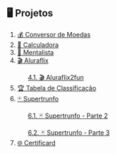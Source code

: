 <h2>🖥️ Projetos</h2>

<ol> 
      <li>
        <a href="https://codepen.io/guilhermeproenca/full/jOyNZMX" class="imersao">💰 Conversor de Moedas</a>
      </li>
      <li>
        <a href="https://codepen.io/guilhermeproenca/full/vYgEGLG" class="imersao">🔢 Calculadora</a>
      </li>
      <li>
        <a href="https://codepen.io/guilhermeproenca/full/jOyPKdK" class="imersao">🔮 Mentalista</a>
      </li>
      <li>
        <a href="https://codepen.io/guilhermeproenca/full/JjEYzOY" class="imersao">🎬 Aluraflix</a>
      </li>
        <ul>
          <a href="https://codepen.io/guilhermeproenca/full/WNRwQKJ" class="imersao">4.1. 🎬 Aluraflix2fun</a>
        </ul>
      <li>
        <a href="https://codepen.io/guilhermeproenca/full/qBRaOaJ" class="imersao">🏆 Tabela de Classificação</a>
      </li>
      <li>
        <a href="https://codepen.io/guilhermeproenca/full/poRNgEL" class="imersao">🃏 Supertrunfo</a>
      </li>
        <ul>
          <a href="https://codepen.io/guilhermeproenca/full/WNRRbXE" class="imersao">6.1. 🃏 Supertrunfo - Parte 2</a>
        </ul>
        <ul>
          <a href="https://codepen.io/guilhermeproenca/full/OJWWKKp" class="imersao">6.2. 🃏 Supertrunfo - Parte 3</a>
        </ul>
      <li>
        <a href="https://codepen.io/guilhermeproenca/full/LYxWqgN" class="imersao">🌐 Certificard</a>
      </li>
</ol>
